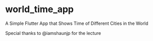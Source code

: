 # world_time_app
A Simple Flutter App that Shows Time of Different Cities in the World

Special thanks to @iamshaunjp for the lecture

